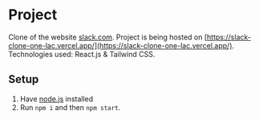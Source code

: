 # Project

Clone of the website [slack.com](https://slack.com/). Project is being hosted on [https://slack-clone-one-lac.vercel.app/](https://slack-clone-one-lac.vercel.app/). Technologies used: React.js & Tailwind CSS.

## Setup

1. Have [node.js](https://nodejs.org/en/) installed
2. Run `npm i` and then `npm start`.
